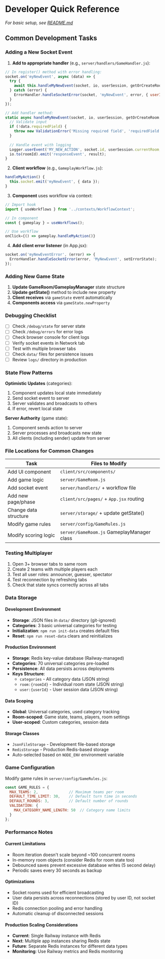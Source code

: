 # Developer Quick Reference

*For basic setup, see [README.md](README.md)*

## Common Development Tasks

### Adding a New Socket Event

1. **Add to appropriate handler** (e.g., `server/handlers/GameHandler.js`):
```javascript
// In register() method with error handling:
socket.on('myNewEvent', async (data) => {
  try {
    await this.handleMyNewEvent(socket, io, userSession, getOrCreateRoom, debouncedSave, data);
  } catch (error) {
    ErrorHandler.handleSocketError(socket, 'myNewEvent', error, { userId: userSession.userId });
  }
});

// Add handler method:
static async handleMyNewEvent(socket, io, userSession, getOrCreateRoom, debouncedSave, data) {
  // Validate input
  if (!data.requiredField) {
    throw new ValidationError('Missing required field', 'requiredField', data);
  }
  
  // Handle event with logging
  Logger.userEvent('MY_NEW_ACTION', socket.id, userSession.currentRoom, { data });
  io.to(roomId).emit('responseEvent', result);
}
```

2. **Client workflow** (e.g., `GameplayWorkflow.js`):
```javascript
handleMyAction() {
  this.socket.emit('myNewEvent', { data });
}
```

3. **Component** uses workflow via context:
```javascript
// Import hook
import { useWorkflows } from '../contexts/WorkflowContext';

// In component
const { gameplay } = useWorkflows();

// Use workflow
onClick={() => gameplay.handleMyAction()}
```

4. **Add client error listener** (in App.jsx):
```javascript
socket.on('myNewEventError', (error) => {
  ErrorHandler.handleSocketError(error, 'MyNewEvent', setErrorState);
});
```

### Adding New Game State

1. **Update GameRoom/GameplayManager** state structure
2. **Update getState()** method to include new property
3. **Client receives** via `gameState` event automatically
4. **Components access** via `gameState.newProperty`

### Debugging Checklist

- [ ] Check `/debug/state` for server state
- [ ] Check `/debug/errors` for error logs
- [ ] Check browser console for client logs
- [ ] Verify socket events in Network tab
- [ ] Test with multiple browser tabs
- [ ] Check `data/` files for persistence issues
- [ ] Review `logs/` directory in production

### State Flow Patterns

**Optimistic Updates** (categories):
1. Component updates local state immediately
2. Send socket event to server
3. Server validates and broadcasts to others
4. If error, revert local state

**Server Authority** (game state):
1. Component sends action to server
2. Server processes and broadcasts new state
3. All clients (including sender) update from server

### File Locations for Common Changes

| Task | Files to Modify |
|------|----------------|
| Add UI component | `client/src/components/` |
| Add game logic | `server/GameRoom.js` |
| Add socket event | `server/handlers/` + workflow file |
| Add new page/phase | `client/src/pages/` + `App.jsx` routing |
| Change data structure | `server/storage/` + update getState() |
| Modify game rules | `server/config/GameRules.js` |
| Modify scoring logic | `server/GameRoom.js` GameplayManager class |

### Testing Multiplayer

1. Open 3+ browser tabs to same room
2. Create 2 teams with multiple players each
3. Test all user roles: announcer, guesser, spectator
4. Test reconnection by refreshing tabs
5. Check that state syncs correctly across all tabs

### Data Storage

#### Development Environment
- **Storage**: JSON files in `data/` directory (git-ignored)
- **Categories**: 3 basic universal categories for testing
- **Initialization**: `npm run init-data` creates default files
- **Reset**: `npm run reset-data` clears and reinitializes

#### Production Environment  
- **Storage**: Redis key-value database (Railway-managed)
- **Categories**: 70 universal categories pre-loaded
- **Persistence**: All data persists across deployments
- **Keys Structure**:
  - `categories` - All category data (JSON string)
  - `room:{roomId}` - Individual room state (JSON string)
  - `user:{userId}` - User session data (JSON string)

#### Data Scoping
- **Global**: Universal categories, used category tracking
- **Room-scoped**: Game state, teams, players, room settings
- **User-scoped**: Custom categories, session data

#### Storage Classes
- `JsonFileStorage` - Development file-based storage
- `RedisStorage` - Production Redis-based storage
- Auto-selected based on `NODE_ENV` environment variable

### Game Configuration

Modify game rules in `server/config/GameRules.js`:
```javascript
const GAME_RULES = {
  MAX_TEAMS: 2,              // Maximum teams per room
  DEFAULT_TIME_LIMIT: 30,    // Default turn time in seconds
  DEFAULT_ROUNDS: 3,         // Default number of rounds
  VALIDATION: {
    MAX_CATEGORY_NAME_LENGTH: 50  // Category name limits
  }
};
```

### Performance Notes

#### Current Limitations
- Room iteration doesn't scale beyond ~100 concurrent rooms
- In-memory room objects (consider Redis for room state too)
- Debounced saves prevent excessive database writes (5 second delay)
- Periodic saves every 30 seconds as backup

#### Optimizations
- Socket rooms used for efficient broadcasting
- User data persists across reconnections (stored by user ID, not socket ID)
- Redis connection pooling and error handling
- Automatic cleanup of disconnected sessions

#### Production Scaling Considerations
- **Current**: Single Railway instance with Redis
- **Next**: Multiple app instances sharing Redis state
- **Future**: Separate Redis instances for different data types
- **Monitoring**: Use Railway metrics and Redis monitoring
